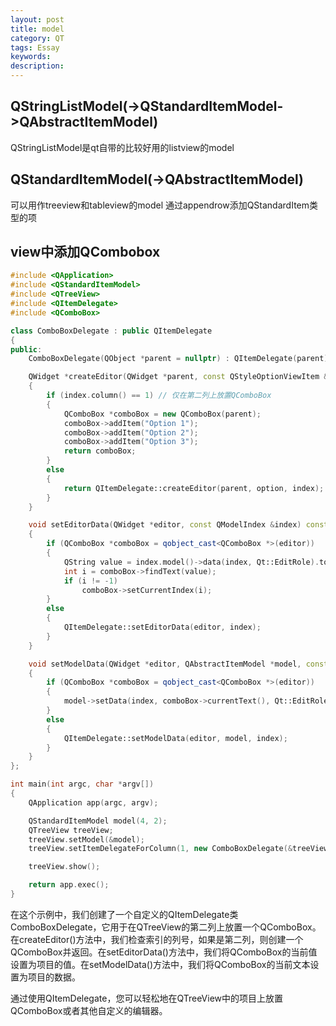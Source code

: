 ```yaml
---
layout: post
title: model
category: QT
tags: Essay
keywords: 
description: 
---
```


## QStringListModel(->QStandardItemModel->QAbstractItemModel)
QStringListModel是qt自带的比较好用的listview的model

## QStandardItemModel(->QAbstractItemModel)
可以用作treeview和tableview的model
通过appendrow添加QStandardItem类型的项

## view中添加QCombobox
```cpp
#include <QApplication>
#include <QStandardItemModel>
#include <QTreeView>
#include <QItemDelegate>
#include <QComboBox>

class ComboBoxDelegate : public QItemDelegate
{
public:
    ComboBoxDelegate(QObject *parent = nullptr) : QItemDelegate(parent) {}

    QWidget *createEditor(QWidget *parent, const QStyleOptionViewItem &option, const QModelIndex &index) const override
    {
        if (index.column() == 1) // 仅在第二列上放置QComboBox
        {
            QComboBox *comboBox = new QComboBox(parent);
            comboBox->addItem("Option 1");
            comboBox->addItem("Option 2");
            comboBox->addItem("Option 3");
            return comboBox;
        }
        else
        {
            return QItemDelegate::createEditor(parent, option, index);
        }
    }

    void setEditorData(QWidget *editor, const QModelIndex &index) const override
    {
        if (QComboBox *comboBox = qobject_cast<QComboBox *>(editor))
        {
            QString value = index.model()->data(index, Qt::EditRole).toString();
            int i = comboBox->findText(value);
            if (i != -1)
                comboBox->setCurrentIndex(i);
        }
        else
        {
            QItemDelegate::setEditorData(editor, index);
        }
    }

    void setModelData(QWidget *editor, QAbstractItemModel *model, const QModelIndex &index) const override
    {
        if (QComboBox *comboBox = qobject_cast<QComboBox *>(editor))
        {
            model->setData(index, comboBox->currentText(), Qt::EditRole);
        }
        else
        {
            QItemDelegate::setModelData(editor, model, index);
        }
    }
};

int main(int argc, char *argv[])
{
    QApplication app(argc, argv);

    QStandardItemModel model(4, 2);
    QTreeView treeView;
    treeView.setModel(&model);
    treeView.setItemDelegateForColumn(1, new ComboBoxDelegate(&treeView)); // 将QComboBoxDelegate应用于第二列

    treeView.show();

    return app.exec();
}
```
在这个示例中，我们创建了一个自定义的QItemDelegate类ComboBoxDelegate，它用于在QTreeView的第二列上放置一个QComboBox。在createEditor()方法中，我们检查索引的列号，如果是第二列，则创建一个QComboBox并返回。在setEditorData()方法中，我们将QComboBox的当前值设置为项目的值。在setModelData()方法中，我们将QComboBox的当前文本设置为项目的数据。

通过使用QItemDelegate，您可以轻松地在QTreeView中的项目上放置QComboBox或者其他自定义的编辑器。
